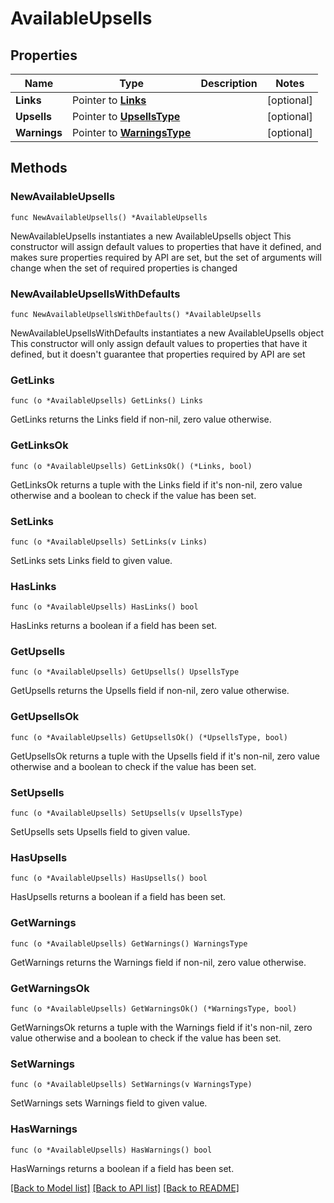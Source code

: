 # AvailableUpsells

## Properties

Name | Type | Description | Notes
------------ | ------------- | ------------- | -------------
**Links** | Pointer to [**Links**](Links.md) |  | [optional] 
**Upsells** | Pointer to [**UpsellsType**](UpsellsType.md) |  | [optional] 
**Warnings** | Pointer to [**WarningsType**](WarningsType.md) |  | [optional] 

## Methods

### NewAvailableUpsells

`func NewAvailableUpsells() *AvailableUpsells`

NewAvailableUpsells instantiates a new AvailableUpsells object
This constructor will assign default values to properties that have it defined,
and makes sure properties required by API are set, but the set of arguments
will change when the set of required properties is changed

### NewAvailableUpsellsWithDefaults

`func NewAvailableUpsellsWithDefaults() *AvailableUpsells`

NewAvailableUpsellsWithDefaults instantiates a new AvailableUpsells object
This constructor will only assign default values to properties that have it defined,
but it doesn't guarantee that properties required by API are set

### GetLinks

`func (o *AvailableUpsells) GetLinks() Links`

GetLinks returns the Links field if non-nil, zero value otherwise.

### GetLinksOk

`func (o *AvailableUpsells) GetLinksOk() (*Links, bool)`

GetLinksOk returns a tuple with the Links field if it's non-nil, zero value otherwise
and a boolean to check if the value has been set.

### SetLinks

`func (o *AvailableUpsells) SetLinks(v Links)`

SetLinks sets Links field to given value.

### HasLinks

`func (o *AvailableUpsells) HasLinks() bool`

HasLinks returns a boolean if a field has been set.

### GetUpsells

`func (o *AvailableUpsells) GetUpsells() UpsellsType`

GetUpsells returns the Upsells field if non-nil, zero value otherwise.

### GetUpsellsOk

`func (o *AvailableUpsells) GetUpsellsOk() (*UpsellsType, bool)`

GetUpsellsOk returns a tuple with the Upsells field if it's non-nil, zero value otherwise
and a boolean to check if the value has been set.

### SetUpsells

`func (o *AvailableUpsells) SetUpsells(v UpsellsType)`

SetUpsells sets Upsells field to given value.

### HasUpsells

`func (o *AvailableUpsells) HasUpsells() bool`

HasUpsells returns a boolean if a field has been set.

### GetWarnings

`func (o *AvailableUpsells) GetWarnings() WarningsType`

GetWarnings returns the Warnings field if non-nil, zero value otherwise.

### GetWarningsOk

`func (o *AvailableUpsells) GetWarningsOk() (*WarningsType, bool)`

GetWarningsOk returns a tuple with the Warnings field if it's non-nil, zero value otherwise
and a boolean to check if the value has been set.

### SetWarnings

`func (o *AvailableUpsells) SetWarnings(v WarningsType)`

SetWarnings sets Warnings field to given value.

### HasWarnings

`func (o *AvailableUpsells) HasWarnings() bool`

HasWarnings returns a boolean if a field has been set.


[[Back to Model list]](../README.md#documentation-for-models) [[Back to API list]](../README.md#documentation-for-api-endpoints) [[Back to README]](../README.md)


